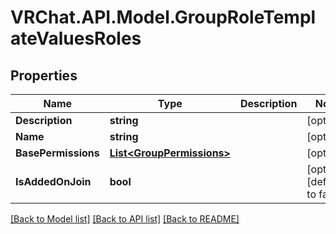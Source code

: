 # VRChat.API.Model.GroupRoleTemplateValuesRoles

## Properties

Name | Type | Description | Notes
------------ | ------------- | ------------- | -------------
**Description** | **string** |  | [optional] 
**Name** | **string** |  | [optional] 
**BasePermissions** | [**List&lt;GroupPermissions&gt;**](GroupPermissions.md) |  | [optional] 
**IsAddedOnJoin** | **bool** |  | [optional] [default to false]

[[Back to Model list]](../README.md#documentation-for-models) [[Back to API list]](../README.md#documentation-for-api-endpoints) [[Back to README]](../README.md)

